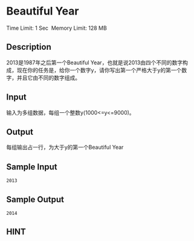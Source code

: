 # Beautiful Year
Time Limit: 1 Sec  Memory Limit: 128 MB


## Description
2013是1987年之后第一个Beautiful Year，也就是说2013由四个不同的数字构成，现在你的任务是，给你一个数字y，请你写出第一个严格大于y的第一个数字，并且它由不同的数字组成。


## Input
输入为多组数据，每组一个整数y(1000<=y<=9000)。

## Output
每组输出占一行，为大于y的第一个Beautiful Year


## Sample Input
```
2013
```
## Sample Output
```
2014
```

## HINT
